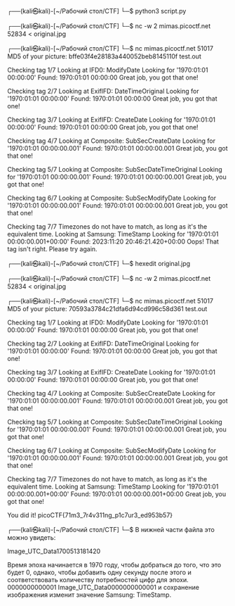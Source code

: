 
┌──(kali㉿kali)-[~/Рабочий стол/CTF]
└─$ python3 script.py

┌──(kali㉿kali)-[~/Рабочий стол/CTF]
└─$ nc -w 2 mimas.picoctf.net 52834 < original.jpg

┌──(kali㉿kali)-[~/Рабочий стол/CTF]
└─$ nc mimas.picoctf.net 51017
MD5 of your picture:
bffe03f4e28183a440052beb8145110f  test.out

Checking tag 1/7
Looking at IFD0: ModifyDate
Looking for '1970:01:01 00:00:00'
Found: 1970:01:01 00:00:00
Great job, you got that one!

Checking tag 2/7
Looking at ExifIFD: DateTimeOriginal
Looking for '1970:01:01 00:00:00'
Found: 1970:01:01 00:00:00
Great job, you got that one!

Checking tag 3/7
Looking at ExifIFD: CreateDate
Looking for '1970:01:01 00:00:00'
Found: 1970:01:01 00:00:00
Great job, you got that one!

Checking tag 4/7
Looking at Composite: SubSecCreateDate
Looking for '1970:01:01 00:00:00.001'
Found: 1970:01:01 00:00:00.001
Great job, you got that one!

Checking tag 5/7
Looking at Composite: SubSecDateTimeOriginal
Looking for '1970:01:01 00:00:00.001'
Found: 1970:01:01 00:00:00.001
Great job, you got that one!

Checking tag 6/7
Looking at Composite: SubSecModifyDate
Looking for '1970:01:01 00:00:00.001'
Found: 1970:01:01 00:00:00.001
Great job, you got that one!

Checking tag 7/7
Timezones do not have to match, as long as it's the equivalent time.
Looking at Samsung: TimeStamp
Looking for '1970:01:01 00:00:00.001+00:00'
Found: 2023:11:20 20:46:21.420+00:00
Oops! That tag isn't right. Please try again.

┌──(kali㉿kali)-[~/Рабочий стол/CTF]
└─$ hexedit original.jpg

┌──(kali㉿kali)-[~/Рабочий стол/CTF]
└─$ nc -w 2 mimas.picoctf.net 52834 < original.jpg

┌──(kali㉿kali)-[~/Рабочий стол/CTF]
└─$ nc mimas.picoctf.net 51017
MD5 of your picture:
70593a3784c21dfa6d94cd996c58d361  test.out

Checking tag 1/7
Looking at IFD0: ModifyDate
Looking for '1970:01:01 00:00:00'
Found: 1970:01:01 00:00:00
Great job, you got that one!

Checking tag 2/7
Looking at ExifIFD: DateTimeOriginal
Looking for '1970:01:01 00:00:00'
Found: 1970:01:01 00:00:00
Great job, you got that one!

Checking tag 3/7
Looking at ExifIFD: CreateDate
Looking for '1970:01:01 00:00:00'
Found: 1970:01:01 00:00:00
Great job, you got that one!

Checking tag 4/7
Looking at Composite: SubSecCreateDate
Looking for '1970:01:01 00:00:00.001'
Found: 1970:01:01 00:00:00.001
Great job, you got that one!

Checking tag 5/7
Looking at Composite: SubSecDateTimeOriginal
Looking for '1970:01:01 00:00:00.001'
Found: 1970:01:01 00:00:00.001
Great job, you got that one!

Checking tag 6/7
Looking at Composite: SubSecModifyDate
Looking for '1970:01:01 00:00:00.001'
Found: 1970:01:01 00:00:00.001
Great job, you got that one!

Checking tag 7/7
Timezones do not have to match, as long as it's the equivalent time.
Looking at Samsung: TimeStamp
Looking for '1970:01:01 00:00:00.001+00:00'
Found: 1970:01:01 00:00:00.001+00:00
Great job, you got that one!

You did it!
picoCTF{71m3_7r4v311ng_p1c7ur3_ed953b57}

┌──(kali㉿kali)-[~/Рабочий стол/CTF]
└─$
В нижней части файла это можно увидеть:

Image_UTC_Data1700513181420

Время эпоха начинается в 1970 году, чтобы добраться до того, что это будет 0, однако, чтобы добавить одну секунду после этого и соответствовать количеству потребностей цифр для эпохи. 0000000000001 Image_UTC_Data0000000000001 и сохранение изображения изменит значение Samsung: TimeStamp.


